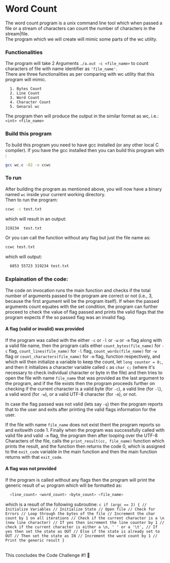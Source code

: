 # Word Count

The word count program is a unix command line tool which when passed a file or a stream of characters can count the number of characters in the stream|file.
<br />
The program which we will create will mimic some parts of the wc utility.

### Functionalities

The program will take 2 Arguments `./a.out -c <file_name>` to count characters of file with name identifier as `'file_name'`.
<br />
There are three functionalities as per comparing with wc utility that this program will mimic.

      1. Bytes Count
      2. Line Count
      3. Word Count
      4. Character Count
      5. Genaral wc

The program then will produce the output in the similar format as wc, i.e.:<br />
`<int> <file_name>`

### Build this program

To build this program you need to have gcc installed (or any other local C compiler).
If you have the gcc installed then you can build this program with :<br />
```bash
gcc wc.c -O2 -o ccwc
```

### To run

After building the program as mentioned above, you will now have a binary named `wc` inside your current working directory.<br />
Then to run the program:
```bash
ccwc -c test.txt
```
which will result in an output:
```bash
319234	test.txt
```
Or you can call the function without any flag but just the file name as:
```bash
ccwc test.txt
```
which will output:
```bash
  6853 55723 319234 test.txt
```

### Explaination of the code:

The code on invocation runs the main function and checks if the total number of arguments passed to the program are correct or not (i.e., 3, because the first argument will be the program itself).
If when the passed arguments count equates with the set condition, the program can further proceed to check the value of flag passed and prints the valid flags that the program expects if the so passed flag was an invalid flag.

#### A flag (valid or invalid) was provided

If the program was called with the either `-c` or `-l` or `-w` or `-m` flag along with a valid file name, then the program calls either `count_bytes(file_name)` for `-c` flag, `count_lines(file_name)` for `-l` flag, `count_words(file_name)` for `-w` flag or `count_characters(file_name)` for `-m` flag, function respectively, and which will then initialize a variable to keep the count, let `long counter = 0;`, and then it initializes a character variable called `c` as `char c;` (where it's necessary to check individual character or byte in the file) and then tries to open the file with name `file_name` that was provided as the last argument to the program, and if the file exists then the program proceeds further on checking if the current character is a valid byte (for `-c`), a valid line (for `-l`), a valid word (for `-w`), or a valid UTF-8 character (for `-m`), or not.

In case the flag passed was not valid (lets say `-q`) then the program reports that to the user and exits after printing the valid flags information for the user.

If the file with name `file_name` does not exist thent the program reports so and exitswith code 1. Finally when the program was successfully called with valid file and valid `-m` flag, the program then after looping over the UTF-8 Characters of the file, calls the `print_result(cc, file_name)` function which prints the result, and the function then returns the code 0, which is assigned to the `exit_code` variable in the main function and then the main function returns with that `exit_code`.


#### A flag was not provided

If the program is called without any flags then the program will print the generic result of `wc` program which will be formatted as:
```bash
  <line_count> <word_count> <byte_count> <file_name>
```
which is a result of the following subroutine:
      ```c
      if (argc == 2) {
      	 // Initialize Variables
	 // Initialize State
	 // Open file
	 // Check for Errors
	 // Loop through the bytes of the file
	    // Increment the char count by 1 on all iterations
	    // Check if the current character is a \n (new line character)
	       // If yes then increment the line counter by 1
	    // check if the current character is either a \n, ' ' or a '\t',
	       // If yes then set the state as OUT
	    // Else if the state is already set to OUT
	       // Then set the state as IN
	       // Increment the word count by 1
	 // Print the generic result
      }
      ```

<br />
This concludes the Code Challenge #1 🎉
